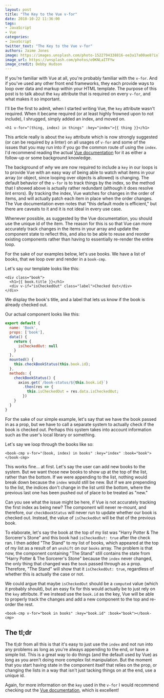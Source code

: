 ```yaml
---
layout: post
title: "The Key to the Vue v-for"
date: 2018-10-22 11:36:00
tags:
- JavaScript
- Vue
categories:
- JavaScript
twitter_text: "The Key to the Vue v-for"
authors: Jaime Jones
image: https://images.unsplash.com/photo-1522794338816-ee3a17a00ae8?ixlib=rb-0.3.5&ixid=eyJhcHBfaWQiOjEyMDd9&s=28707e35e45dd456c20daa5dee1b5396&auto=format&fit=crop&w=1267&q=80
image_url: https://unsplash.com/photos/o9KNLaITFYw
image_credit: Debby Hudson
---
```


If you're familiar with Vue at all, you're probably familiar with the `v-for`. And if you've used any other front end frameworks, they each provide ways to loop over data and markup within your HTML template. The purpose of this post is to talk about the `key` attribute that is required on every `v-for`, and what makes it so important.

I'll be the first to admit, when I started writing Vue, the `key` attribute wasn't required. When it became required (or at least highly frowned upon to not include), I shrugged, simply added an index, and moved on.
```
<h1 v-for="(thing, index) in things" :key="index">{{ thing }}</h1>
```

This article really is about the `key` attribute which is now strongly suggested (or can be required by a linter) on all usages of `v-for` and some of the issues that you may run into if you go the common route of using the `index`. I'd recommend reading the actual [Vue documentation](https://vuejs.org/v2/guide/list.html#key) for it as either a follow-up or some background knowledge.

The background of _why_ we are now required to include a `key` in our loops is to provide Vue with an easy way of being able to watch what items in your array (or object, since looping over objects is allowed) is changing. The default behavior of the `v-for` is to track things by the index, so the method that I showed above is actually rather redundant (although it does resolve lint errors). By tracking the index, Vue watches for changes in the order of items, and will actually patch each item in place when the order changes. The Vue documentation even notes that "this default mode is efficient," but there are caveats to it and it is not ideal in every use case.

Whenever possible, as suggested by the Vue documentation, you should use the unique id of the item. The reason for this is so that Vue can more accurately track changes in the items in your array and update the component state to reflect this, and also to be able to reuse and reorder existing components rather than having to essentially re-render the entire loop.

For the sake of our examples below, let's use books. We have a list of books, that we loop over and render in a `book-cmp`.

Let's say our template looks like this:
```
<div class="book">
  <h1>{{ book.title }}</h1>
  <div v-if="isCheckedOut" class="label">Checked Out</div>
</div>
```
We display the book's title, and a label that lets us know if the book is already checked out.

Our actual component looks like this:
```javascript
export default {
  name: 'Book',
  props: ['book'],
  data() {
    return {
      isCheckedOut: null
    }
  },
  mounted() {
    this.checkBookStatus(this.book.id);
  },
  methods: {
    checkBookStatus() {
      axios.get(`/book-status/${this.book.id}`)
        .then(res => {
          this.isCheckedOut = res.data.isCheckedOut;
        })
    }
  }
}
```
For the sake of our simple example, let's say that we have the book passed in as a prop, but we have to call a separate system to actually check if the book is checked out. Perhaps this system takes into account information such as the user's local library or something.

Let's say we loop through the books like so:
```
<book-cmp v-for="(book, index) in books" :key="index" :book="book"></book-cmp>
```

This works fine... at first. Let's say the user can add new books to the system. But we want those new books to show up at the top of the list, rather than the bottom. If we were appending to the list, nothing would break down because the `index` would still be new. But if we are prepending to the list, the indices don't change in the list until the bottom, where the previous last one has been pushed out of place to be treated as "new."

Can you see what the issue might be here, if Vue is not accurately tracking the first index as being new? The component will never re-mount, and therefore, our `checkBookStatus` will never run to update whether our book is checked out. Instead, the value of `isCheckedOut` will be that of the previous book.

To elaborate, let's say the book at the top of my list was "Harry Potter & The Sorcerer's Stone" and this book had `isCheckedOut: true` after the check ran. I then added "The Stand" to my list of books, which appeared at the top of my list as a result of an `unshift` on our `books` array. The problem is that now, the component containing "The Stand" still contains the state from "Harry Potter & The Sorcerer's Stone" because the `index` never changed, the only thing that changed was the `book` passed through as a prop. Therefore, "The Stand" will show that it `isCheckedOut: true`, regardless of whether this is actually the case or not.

We could argue that maybe `isCheckedOut` should be a `computed` value (which it probably should), but an easy fix for this would actually be to just rely on the `key` attribute. If we instead use the `book.id` as the key, Vue will be able to properly track the changes and add a new component to the top and re-order the rest.
```
<book-cmp v-for="book in books" :key="book.id" :book="book"></book-cmp>
```

## The tl;dr
The tl;dr from all this is that it's easy to just use the `index` and not run into any problems as long as you're always appending to the end, or have a simple list. This is a great way to do things (and the default used by Vue) as long as you aren't doing more complex list manipulation. But the moment that you start having state in the component itself that relies on the prop, or changing the lists in a way that isn't just tacking things on at the end, use a unique id.

Again, for more information on the `key` used in the `v-for` I would recommend checking out the [Vue documentation](https://vuejs.org/v2/guide/list.html#key), which is excellent!
